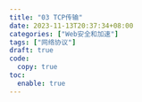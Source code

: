 ```yaml
---
title: "03 TCP传输"
date: 2023-11-13T20:37:34+08:00
categories: ["Web安全和加速"]
tags: ["网络协议"]
draft: true
code:
  copy: true
toc:
  enable: true
---
```




